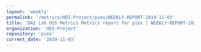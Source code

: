 ```yaml
---
layout: 'weekly'
permalink: '/metrics/HDI-Project/piex/WEEKLY-REPORT-2019-11-03'
title: 'DAI Lab OSS Metrics Metrics report for piex | WEEKLY-REPORT-2019-11-03'
organization: 'HDI-Project'
repository: 'piex'
current_date: '2019-11-03'
---
```

